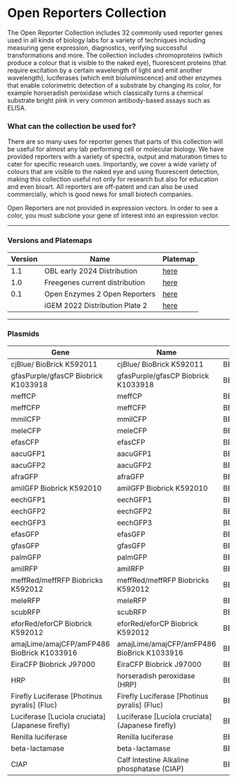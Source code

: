 # Open Reporters Collection

The Open Reporter Collection includes 32 commonly used reporter genes used in all kinds of biology labs for a variety of techniques including measuring gene expression,
diagnostics, verifying successful transformations and more. The collection includes chromoproteins (which produce a colour that is visible to the naked eye), fluorescent
proteins (that require excitation by a certain wavelength of light and emit another wavelength), luciferases (which emit bioluminscence) and other enzymes that enable
colorimetric detection of a substrate by changing its color, for example horseradish peroxidase which classically turns a chemical substrate bright pink in very common
antibody-based assays such as ELISA.

### What can the collection be used for?

There are so many uses for reporter genes that parts of this collection will be useful for almost any lab performing cell or molecular biology.
We have provided reporters with a variety of spectra, output and maturation times to cater for specific research uses.
Importantly, we cover a wide variety of colours that are visible to the naked eye and using fluorescent detection, making this collection useful 
not only for research but also for education and even bioart. All reporters are off-patent and can also be used commercially, which is good news
for small biotech companies.

Open Reporters are not provided in expression vectors. In order to see a color, you must subclone your gene of interest into an expression vector.

---

### Versions and Platemaps

|Version|Name|Platemap|
|---|---|---|
|1.1|OBL early 2024 Distribution|[here](https://github.com/Reclone-org/Open-DNA-Collections/blob/main/Open%20Reporters%20Collection/Platemaps/ORC-v1_1.csv)|
|1.0|Freegenes current distribution|[here](https://github.com/Reclone-org/Open-DNA-Collections/tree/main/Open%20Reporters%20Collection/Platemaps/ORC-v1_0.csv)|
|0.1|Open Enzymes 2 Open Reporters|[here](https://github.com/Reclone-org/Open-DNA-Collections/tree/main/Open%20Reporters%20Collection/Platemaps/ORC-v0_1.csv)|
||iGEM 2022 Distribution Plate 2|[here](https://cdn.shopify.com/s/files/1/0368/2444/9068/files/iGEM_2022_distribution_kit_plate_2_FreeGenes_parts_plate_map.csv?v=1656608514)|

---

### Plasmids

|Gene|Name|Freegenes ID|
|---|---|---|
| cjBlue/ BioBrick K592011 | cjBlue/ BioBrick K592011 | BBF10K_003331 |
| gfasPurple/gfasCP Biobrick K1033918 | gfasPurple/gfasCP Biobrick K1033918 | BBF10K_003335 |
| meffCP | meffCP | BBF10K_003338 |
| meffCFP | meffCFP | BBF10K_003342 |
| mmilCFP | mmilCFP | BBF10K_003343 |
| meleCFP | meleCFP | BBF10K_003344 |
| efasCFP | efasCFP | BBF10K_003345 |
| aacuGFP1 | aacuGFP1 | BBF10K_003346 |
| aacuGFP2 | aacuGFP2 | BBF10K_003347 |
| afraGFP | afraGFP | BBF10K_003348 |
| amilGFP Biobrick K592010 | amilGFP Biobrick K592010 | BBF10K_003349 |
| eechGFP1 | eechGFP1 | BBF10K_003350 |
| eechGFP2 | eechGFP2 | BBF10K_003351 |
| eechGFP3 | eechGFP3 | BBF10K_003352 |
| efasGFP | efasGFP | BBF10K_003353 |
| gfasGFP | gfasGFP | BBF10K_003354 |
| palmGFP | palmGFP | BBF10K_003355 |
| amilRFP | amilRFP | BBF10K_003357 |
| meffRed/meffRFP Biobricks K592012 | meffRed/meffRFP Biobricks K592012 | BBF10K_003358 |
| meleRFP | meleRFP | BBF10K_003360 |
| scubRFP | scubRFP | BBF10K_003361 |
| eforRed/eforCP Biobrick K592012 | eforRed/eforCP Biobrick K592012 | BBF10K_003362 |
| amajLime/amajCFP/amFP486 BioBrick K1033916 | amajLime/amajCFP/amFP486 BioBrick K1033916 | BBF10K_003364 |
| EiraCFP Biobrick J97000 | EiraCFP Biobrick J97000 | BBF10K_003365 |
| HRP | horseradish peroxidase (HRP) | BBF10K_003367 |
| Firefly Luciferase [Photinus pyralis] (Fluc) | Firefly Luciferase [Photinus pyralis] (Fluc) | BBF10K_003368 |
| Luciferase [Luciola cruciata] (Japanese firefly) | Luciferase [Luciola cruciata] (Japanese firefly) | BBF10K_003369 |
| Renilla luciferase | Renilla luciferase | BBF10K_003370 |
| beta-lactamase | beta-lactamase | BBF10K_003371 |
| CIAP | Calf Intestine Alkaline phosphatase  (CIAP) | BBF10K_003372 |
